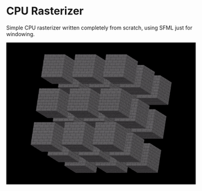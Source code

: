# CPU Rasterizer

Simple CPU rasterizer written completely from scratch, using SFML just for windowing.

![showcase](Images/showcase.gif)
